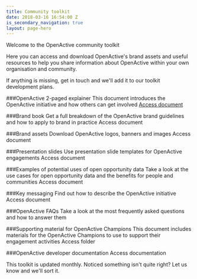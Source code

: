 ```yaml
---
title: Community toolkit
date: 2018-03-16 16:54:00 Z
is_secondary_navigation: true
layout: page-hero
---
```


<article>
<div class="one">
Welcome to the OpenActive community toolkit

Here you can access and download OpenActive's brand assets and useful resources to help you share information about OpenActive within your own organisation and community.

If anything is missing,  get in touch and we'll add it to our toolkit development plans.

\###OpenActive 2-paged explainer
This document introduces the OpenActive initiative and how others can get involved
[Access document](https://docs.google.com/document/d/17JIjjrd-lOXVlgCxmEHIcDsekBTwdufXWIDjzI4G4sE/edit?usp=sharing)

\###Brand book
Get a full breakdown of the OpenActive brand guidelines and how to apply to brand in practice
Access document

\###Brand assets
Download OpenActive logos, banners and images
Access document

\###Presentation slides
Use presentation slide templates for OpenActive engagements
Access document

\###Examples of potential uses of open opportunity data
Take a look at the use cases for open opportunity data and the benefits for people and communities
Access document

\###Key messaging
Find out how to describe the OpenActive initiative
Access document

\###OpenActive FAQs
Take a look at the most frequently asked questions and how to answer them

\###Supporting material for OpenActive Champions
This document includes materials for the OpenActive Champions to use to support their engagement activities
Access folder

\###OpenActive developer documentation
Access documentation

This toolkit is updated monthly. Noticed something isn't quite right? Let us know and we'll sort it.

</article>